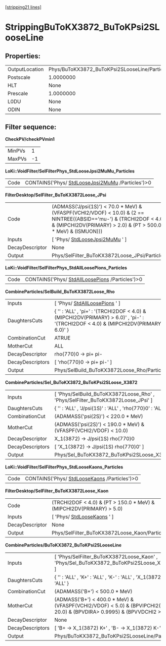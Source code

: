 [[stripping21 lines]](./stripping21-leptonic)

# StrippingBuToKX3872_BuToKPsi2SLooseLine

## Properties:

|                |                                               |
|----------------|-----------------------------------------------|
| OutputLocation | Phys/BuToKX3872_BuToKPsi2SLooseLine/Particles |
| Postscale      | 1.0000000                                     |
| HLT            | None                                          |
| Prescale       | 1.0000000                                     |
| L0DU           | None                                          |
| ODIN           | None                                          |

## Filter sequence:

**CheckPV/checkPVmin1**

|        |     |
|--------|-----|
| MinPVs | 1   |
| MaxPVs | -1  |

**LoKi::VoidFilter/SelFilterPhys_StdLooseJpsi2MuMu_Particles**

|      |                                                                                      |
|------|--------------------------------------------------------------------------------------|
| Code | CONTAINS('Phys/ [StdLooseJpsi2MuMu](./stripping21-stdloosejpsi2mumu) /Particles')\>0 |

**FilterDesktop/SelFilter_BuToKX3872Loose_JPsi**

|                 |                                                                                                                                                                                           |
|-----------------|-------------------------------------------------------------------------------------------------------------------------------------------------------------------------------------------|
| Code            | (ADMASS('J/psi(1S)') \< 70.0 \* MeV) & (VFASPF(VCHI2/VDOF) \< 10.0) & (2 == NINTREE((ABSID=='mu-') & (TRCHI2DOF \< 4.0) & (MIPCHI2DV(PRIMARY) \> 2.0) & (PT \> 500.0 \* MeV) & (ISMUON))) |
| Inputs          | [ 'Phys/ [StdLooseJpsi2MuMu](./stripping21-stdloosejpsi2mumu) ' ]                                                                                                                       |
| DecayDescriptor | None                                                                                                                                                                                      |
| Output          | Phys/SelFilter_BuToKX3872Loose_JPsi/Particles                                                                                                                                             |

**LoKi::VoidFilter/SelFilterPhys_StdAllLoosePions_Particles**

|      |                                                                                    |
|------|------------------------------------------------------------------------------------|
| Code | CONTAINS('Phys/ [StdAllLoosePions](./stripping21-stdallloosepions) /Particles')\>0 |

**CombineParticles/SelBuild_BuToKX3872Loose_Rho**

|                  |                                                                                                                                          |
|------------------|------------------------------------------------------------------------------------------------------------------------------------------|
| Inputs           | [ 'Phys/ [StdAllLoosePions](./stripping21-stdallloosepions) ' ]                                                                        |
| DaughtersCuts    | { '' : 'ALL' , 'pi+' : '(TRCHI2DOF \< 4.0) & (MIPCHI2DV(PRIMARY) \> 6.0)' , 'pi-' : '(TRCHI2DOF \< 4.0) & (MIPCHI2DV(PRIMARY) \> 6.0)' } |
| CombinationCut   | ATRUE                                                                                                                                    |
| MotherCut        | ALL                                                                                                                                      |
| DecayDescriptor  | rho(770)0 -\> pi+ pi-                                                                                                                    |
| DecayDescriptors | [ 'rho(770)0 -\> pi+ pi-' ]                                                                                                            |
| Output           | Phys/SelBuild_BuToKX3872Loose_Rho/Particles                                                                                              |

**CombineParticles/Sel_BuToKX3872_BuToKPsi2SLoose_X3872**

|                  |                                                                                   |
|------------------|-----------------------------------------------------------------------------------|
| Inputs           | [ 'Phys/SelBuild_BuToKX3872Loose_Rho' , 'Phys/SelFilter_BuToKX3872Loose_JPsi' ] |
| DaughtersCuts    | { '' : 'ALL' , 'J/psi(1S)' : 'ALL' , 'rho(770)0' : 'ALL' }                        |
| CombinationCut   | (ADAMASS('psi(2S)') \< 220.0 \* MeV)                                              |
| MotherCut        | (ADMASS('psi(2S)') \< 190.0 \* MeV) & (VFASPF(VCHI2/VDOF) \< 10.0)                |
| DecayDescriptor  | X_1(3872) -\> J/psi(1S) rho(770)0                                                 |
| DecayDescriptors | [ 'X_1(3872) -\> J/psi(1S) rho(770)0' ]                                         |
| Output           | Phys/Sel_BuToKX3872_BuToKPsi2SLoose_X3872/Particles                               |

**LoKi::VoidFilter/SelFilterPhys_StdLooseKaons_Particles**

|      |                                                                              |
|------|------------------------------------------------------------------------------|
| Code | CONTAINS('Phys/ [StdLooseKaons](./stripping21-stdloosekaons) /Particles')\>0 |

**FilterDesktop/SelFilter_BuToKX3872Loose_Kaon**

|                 |                                                                         |
|-----------------|-------------------------------------------------------------------------|
| Code            | (TRCHI2DOF \< 4.0) & (PT \> 150.0 \* MeV) & (MIPCHI2DV(PRIMARY) \> 5.0) |
| Inputs          | [ 'Phys/ [StdLooseKaons](./stripping21-stdloosekaons) ' ]             |
| DecayDescriptor | None                                                                    |
| Output          | Phys/SelFilter_BuToKX3872Loose_Kaon/Particles                           |

**CombineParticles/BuToKX3872_BuToKPsi2SLooseLine**

|                  |                                                                                                                                 |
|------------------|---------------------------------------------------------------------------------------------------------------------------------|
| Inputs           | [ 'Phys/SelFilter_BuToKX3872Loose_Kaon' , 'Phys/Sel_BuToKX3872_BuToKPsi2SLoose_X3872' ]                                       |
| DaughtersCuts    | { '' : 'ALL' , 'K+' : 'ALL' , 'K-' : 'ALL' , 'X_1(3872)' : 'ALL' }                                                              |
| CombinationCut   | (ADAMASS('B+') \< 500.0 \* MeV)                                                                                                 |
| MotherCut        | (ADMASS('B+') \< 400.0 \* MeV) & (VFASPF(VCHI2/VDOF) \< 5.0) & (BPVIPCHI2() \< 20.0) & (BPVDIRA\> 0.9995) & (BPVVDCHI2 \> 30.0) |
| DecayDescriptor  | None                                                                                                                            |
| DecayDescriptors | [ 'B+ -\> X_1(3872) K+' , 'B- -\> X_1(3872) K-' ]                                                                             |
| Output           | Phys/BuToKX3872_BuToKPsi2SLooseLine/Particles                                                                                   |

